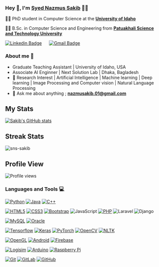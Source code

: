 
### Hey 👋, I'm **[Syed Nazmus Sakib](https://www.linkedin.com/in/sns-sakib/)** 👨‍💻


👨‍🎓 PhD student in Computer Science at the  **[University of Idaho](https://www.uidaho.edu/)** 

👨‍🎓 B.Sc. in Computer Science and Engineering from  **[Patuakhali Science and Technology University](pstu.ac.bd/)** 


[![Linkedin Badge](https://img.shields.io/badge/-NazmusSakib-blue?style=flat-square&logo=Linkedin&logoColor=white&link=https://www.linkedin.com/in//sns-sakib/)](https://www.linkedin.com/in//sns-sakib/)  &nbsp;&nbsp;&nbsp;&nbsp;&nbsp;[![Gmail Badge](https://img.shields.io/badge/-nazmusakib.01@gmail.com-c14438?style=flat-square&logo=Gmail&logoColor=white&link=mailto:nazmusakib.01@gmail.com)](mailto:nazmusakib.01@gmail.com)&nbsp;&nbsp;&nbsp;&nbsp;&nbsp; 

### About me :eyes:
- Graduate Teaching Assistant | University of Idaho, USA
- Associate AI Enginner | Next Solution Lab | Dhaka, Bagladesh
- :dart: Research Interest | Artificial Intelligence | Machine learning | Deep learning | Image Processing and Computer vision | Natural Language Processing    
- :e-mail: Ask me about anything ; **nazmusakib.01@gmail.com**




## My Stats
[![Sakib's GitHub stats](https://github-readme-stats.vercel.app/api?username=sns-sakib&theme=merko)](https://github.com/sns-sakib/github-readme-stats&?theme=dark)

## Streak Stats
<img src="https://github-readme-streak-stats.herokuapp.com/?user=sns-sakib&theme=merko" alt="sns-sakib"  /> 




## Profile View
![Profile views](https://gpvc.arturio.dev/sns-sakib)

### Languages and Tools :computer:

[![Python](https://img.shields.io/badge/-Python-black?style=flat&logo=python&link=https://github.com/Dream-kid)](https://github.com/sns-sakib) 
[![Java](https://img.shields.io/badge/Java-orange?style=flat&logo=java&logoColor=white&link=https://github.com/Dream-kid)](https://github.com/sns-sakib) 
[![C++](https://img.shields.io/badge/-C/C%2B%2B-%2300599C?style=flat&logo=C%2B%2B&logoColor=ffffff)](https://github.com/sns-sakib) 


[![HTML5](https://img.shields.io/badge/-HTML5-E34F26?style=flat&logo=html5&logoColor=white&link=https://github.com/sns-sakib)](https://github.com/sns-sakib)
[![CSS3](https://img.shields.io/badge/-CSS3-1572B6?style=flat&logo=css3&link=https://github.com/sns-sakib)](https://github.com/sns-sakib) 
[![Bootstrap](https://img.shields.io/badge/-Bootstrap-563D7C?style=flat&logo=bootstrap&link=https://github.com/sns-sakib)](https://github.com/sns-sakib)
![JavaScript](https://img.shields.io/badge/-JavaScript-black?style=flat&logo=javascript&link=https://github.com/sns-sakib)
[![PHP](https://img.shields.io/badge/-PHP-563D7C?style=flat&logo=php&link=https://github.com/sns-sakib)](https://github.com/sns-sakib)
![Laravel](https://img.shields.io/badge/-Laravel-black?style=flat&logo=laravel&link=https://github.com/sns-sakib)
![Django](https://img.shields.io/badge/-Django-black?style=flat&logo=django&link=https://github.com/sns-sakib)

[![MySQL](https://img.shields.io/badge/-MySQL-black?style=flat&logo=mysql&link=https://github.com/sns-sakib)](https://github.com/sns-sakib)
[![Oracle](https://img.shields.io/badge/-Oracle-black?style=flat&logo=mysql&link=https://github.com/sns-sakib)](https://github.com/sns-sakib)

[![Tensorflow](https://img.shields.io/badge/-Tensorflow-gray?style=flat&logo=tensorflow&link=https://github.com/sns-sakib)](https://github.com/sns-sakib) 
[![Keras](https://img.shields.io/badge/-Keras-red?style=flat&logo=keras&link=https://github.com/sns-sakib)](https://github.com/sns-sakib)
[![PyTorch](https://img.shields.io/badge/-PyTorch-red?style=flat&logo=pytorch&link=https://github.com/sns-sakib)](https://github.com/sns-sakib) 
[![OpenCV](https://img.shields.io/badge/-OpenCV-gray?style=flat&logo=opencv&link=https://github.com/sns-sakib)](https://github.com/sns-sakib) 
[![NLTK](https://img.shields.io/badge/-NLTK-red?style=flat&logo=nltk&link=https://github.com/sns-sakib)](https://github.com/sns-sakib) 

[![OpenGL](https://img.shields.io/badge/-OpenGL-black?style=flat&logo=opegl&link=https://github.com/sns-sakib)](https://github.com/sns-sakib) 
[![Android](https://img.shields.io/badge/-Android-black?style=flat&logo=android&link=https://github.com/sns-sakib)](https://github.com/sns-sakib) 
[![Firebase](https://img.shields.io/badge/-Firebase-black?style=flat&logo=firebase&link=https://github.com/sns-sakib)](https://github.com/sns-sakib) 


[![Logisim](https://img.shields.io/badge/-Logisim-black?style=flat&logo=logisim&link=https://github.com/sns-sakib)](https://github.com/sns-sakib) 
[![Arduino](https://img.shields.io/badge/-Arduino-black?style=flat&logo=arduino&link=https://github.com/sns-sakib)](https://github.com/sns-sakib) 
[![Raspberry Pi](https://img.shields.io/badge/-Raspberrypi-black?style=flat&logo=raspberrypi&link=https://github.com/sns-sakib)](https://github.com/sns-sakib)

[![Git](https://img.shields.io/badge/-Git-black?style=flat&logo=git&link=https://github.com/sns-sakib)](https://github.com/sns-sakib)
[![GitLab](https://img.shields.io/badge/-GitLab-FCA121?style=flat&logo=gitlab&link=https://github.com/sns-sakib)](https://gitlab.com/sns-sakib)
[![GitHub](https://img.shields.io/badge/-GitHub-181717?style=flat&logo=github&link=https://github.com/sns-sakib)](https://github.com/sns-sakib)


